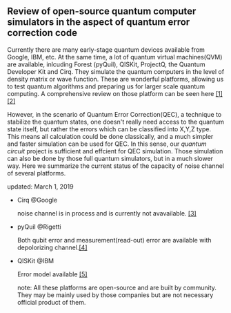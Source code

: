 ## Review of open-source quantum computer simulators in the aspect of quantum error correction code

Currently there are many early-stage quantum devices available from Google, IBM, etc. At the same time, a lot of quantum virtual machines(QVM) are available, inlcuding Forest (pyQuil), QISKit, ProjectQ, the Quantum Developer Kit and Cirq. They simulate the quantum computers in the level of density matrix or wave function. These are wonderful platforms, allowing us to test quantum algorithms and preparing us for larger scale quantum computing. A comprehensive review on those platform can be seen here
[[1]](https://quantumcomputingreport.com/scorecards/review-of-the-cirq-quantum-software-framework/) 
[[2]](https://quantumcomputingreport.com/wp-content/uploads/2018/06/Overview-and-Comparison-of-Gate-Level-Quantum-Software-Platforms-Final-June-21-2018.pdf)

However, in the scenario of Quantum Error Correction(QEC), a technique to stabilize the quantum states, one doesn't really need access to the quantum state itself, but rather the errors which can be classified into X,Y,Z type. This means all calculation could be done classically, and a much simpler and faster simulation can be used for QEC. In this sense, our _quantum circuit_ project is sufficient and effcient for QEC simulation. Those simulation can also be done by those full quantum simulators, but in a much slower way. Here we summarize the current status of the capacity of noise channel of several platforms.

updated: March 1, 2019
* Cirq @Google

  noise channel is in process and is currently not avavailable. [[3]](https://github.com/quantumlib/Cirq/issues/730)

* pyQuil @Rigetti

  Both qubit error and measurement(read-out) error are available with depolorizing channel.[[4]](https://pyquil.readthedocs.io/en/latest/noise.html)

* QISKit @IBM

  Error model available [[5]](https://github.com/Qiskit/qiskit/blob/cb9a78fc981ccc5423069a72762123b7ad6c7586/docs/aer/device_noise_simulation.rst)
  
  
  note: All these platforms are open-source and are built by community. They may be mainly used by those companies but are not necessary official product of them.
